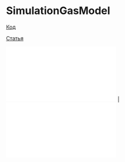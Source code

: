 # SimulationGasModel

[Код](code)

[Статья](report/eng_finall.pdf)

![State of the simulated system at the time of dt](./report/Materials/UI.pdf)  |  ![Speed distribution at the moment of dt](./report/Materials/hist_v.pdf)
